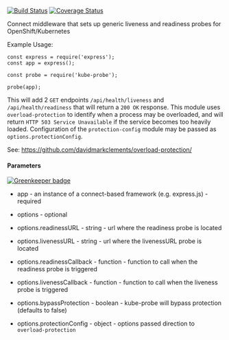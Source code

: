 [![Build Status](https://travis-ci.org/nodeshift/kube-probe.svg?branch=master)](https://travis-ci.org/nodeshift/kube-probe) [![Coverage Status](https://coveralls.io/repos/github/nodeshift/kube-probe/badge.svg?branch=master)](https://coveralls.io/github/nodeshift/kube-probe?branch=master)

Connect middleware that sets up generic liveness and readiness probes for OpenShift/Kubernetes

Example Usage:

    const express = require('express');
    const app = express();

    const probe = require('kube-probe');

    probe(app);


This will add 2 `GET` endpoints `/api/health/liveness` and `/api/health/readiness`
that will return a `200 OK` response. This module uses `overload-protection` to identify
when a process may be overloaded, and will return `HTTP 503 Service Unavailable`
if the service becomes too heavily loaded. Configuration of the `protection-config` module
may be passed as `options.protectionConfig`.

See: https://github.com/davidmarkclements/overload-protection/

#### Parameters

[![Greenkeeper badge](https://badges.greenkeeper.io/nodeshift/kube-probe.svg)](https://greenkeeper.io/)

* app - an instance of a connect-based framework (e.g. express.js) - required

* options - optional
* options.readinessURL - string - url where the readiness probe is located
* options.livenessURL - string - url where the livenessURL probe is located
* options.readinessCallback - function - function to call when the readiness probe is triggered
* options.livenessCallback - function - function to call when the liveness probe is triggered
* options.bypassProtection - boolean - kube-probe will bypass protection (defaults to false)
* options.protectionConfig - object - options passed direction to `overload-protection`
